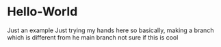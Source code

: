# Hello-World
Just an example
Just trying my hands here
so basically, making a branch which is different from he main branch
not sure if this is cool
